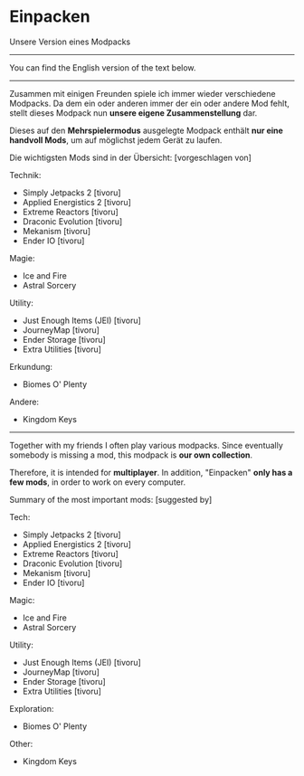 # Einpacken

Unsere Version eines Modpacks


---


You can find the English version of the text below.


---


Zusammen mit einigen Freunden spiele ich immer wieder verschiedene Modpacks. Da dem ein oder anderen immer der ein oder andere Mod fehlt, stellt dieses Modpack nun **unsere eigene Zusammenstellung** dar.

Dieses auf den **Mehrspielermodus** ausgelegte Modpack enthält **nur eine handvoll Mods**, um auf möglichst jedem Gerät zu laufen.


Die wichtigsten Mods sind in der Übersicht: [vorgeschlagen von]

Technik:

- Simply Jetpacks 2 [tivoru]
- Applied Energistics 2 [tivoru]
- Extreme Reactors [tivoru]
- Draconic Evolution [tivoru]
- Mekanism [tivoru]
- Ender IO [tivoru]

Magie:

- Ice and Fire
- Astral Sorcery

Utility:

- Just Enough Items (JEI) [tivoru]
- JourneyMap [tivoru]
- Ender Storage [tivoru]
- Extra Utilities [tivoru]

Erkundung:

- Biomes O' Plenty

Andere:

- Kingdom Keys


---


Together with my friends I often play various modpacks. Since eventually somebody is missing a mod, this modpack is **our own collection**.

Therefore, it is intended for **multiplayer**. In addition, "Einpacken" **only has a few mods**, in order to work on every computer.


Summary of the most important mods: [suggested by]

Tech:

- Simply Jetpacks 2 [tivoru]
- Applied Energistics 2 [tivoru]
- Extreme Reactors [tivoru]
- Draconic Evolution [tivoru]
- Mekanism [tivoru]
- Ender IO [tivoru]

Magic:

- Ice and Fire
- Astral Sorcery

Utility:

- Just Enough Items (JEI) [tivoru]
- JourneyMap [tivoru]
- Ender Storage [tivoru]
- Extra Utilities [tivoru]

Exploration:

- Biomes O' Plenty

Other:

- Kingdom Keys
